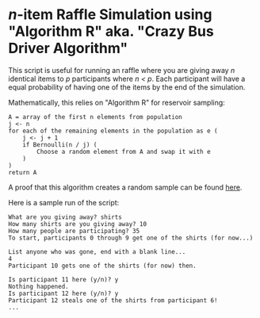 # _n_-item Raffle Simulation using "Algorithm R" aka. "Crazy Bus Driver Algorithm"

This script is useful for running an raffle where you are giving away _n_
identical items to _p_ participants where _n < p_. Each participant will have a
equal probability of having one of the items by the end of the simulation.

Mathematically, this relies on "Algorithm R" for reservoir sampling:

    A = array of the first n elements from population
    j <- n
    for each of the remaining elements in the population as e (
        j <- j + 1
        if Bernoulli(n / j) (
            Choose a random element from A and swap it with e
        )
    )
    return A

A proof that this algorithm creates a random sample can be found
[here](https://en.wikipedia.org/wiki/Reservoir_sampling#Algorithm_R).

Here is a sample run of the script:

    What are you giving away? shirts
    How many shirts are you giving away? 10
    How many people are participating? 35
    To start, participants 0 through 9 get one of the shirts (for now...)

    List anyone who was gone, end with a blank line...
    4
    Participant 10 gets one of the shirts (for now) then.

    Is participant 11 here (y/n)? y
    Nothing happened.
    Is participant 12 here (y/n)? y
    Participant 12 steals one of the shirts from participant 6!
    ...

